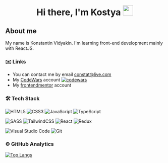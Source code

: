 <h1 align="center">Hi there, I'm Kostya</a> 
<img src="https://github.com/blackcater/blackcater/raw/main/images/Hi.gif" height="32"/></h1>

## About me

My name is Konstantin Vidyakin. I'm learning front-end development mainly with ReactJS.

### ✉️ Links
- You can contact me by email <constat@live.com>
- My [CodeWars](https://www.codewars.com/users/KostyaVid) account [![codewars](https://www.codewars.com/users/KostyaVid/badges/micro)](https://www.codewars.com/users/KostyaVid) 
- My [frontendmentor](https://www.frontendmentor.io/profile/KostyaVid) account

### 🛠 Tech Stack
![HTML5](https://img.shields.io/badge/html5-%23E34F26.svg?style=for-the-badge&logo=html5&logoColor=white)
![CSS3](https://img.shields.io/badge/css3-%231572B6.svg?style=for-the-badge&logo=css3&logoColor=white)
![JavaScript](https://img.shields.io/badge/javascript-%23323330.svg?style=for-the-badge&logo=javascript&logoColor=%23F7DF1E)
![TypeScript](https://img.shields.io/badge/typescript-%23007ACC.svg?style=for-the-badge&logo=typescript&logoColor=white)

![SASS](https://img.shields.io/badge/SASS-hotpink.svg?style=for-the-badge&logo=SASS&logoColor=white)
![TailwindCSS](https://img.shields.io/badge/tailwindcss-%2338B2AC.svg?style=for-the-badge&logo=tailwind-css&logoColor=white)
![React](https://img.shields.io/badge/react-%2320232a.svg?style=for-the-badge&logo=react&logoColor=%2361DAFB)
![Redux](https://img.shields.io/badge/redux-%23593d88.svg?style=for-the-badge&logo=redux&logoColor=white)

![Visual Studio Code](https://img.shields.io/badge/Visual%20Studio%20Code-0078d7.svg?style=for-the-badge&logo=visual-studio-code&logoColor=white)
![Git](https://img.shields.io/badge/git-%23F05033.svg?style=for-the-badge&logo=git&logoColor=white)

### ⚙️  GitHub Analytics
[![Top Langs](https://github-readme-stats.vercel.app/api/top-langs/?username=KostyaVid&layout=compact)](https://github.com/anuraghazra/github-readme-stats)
